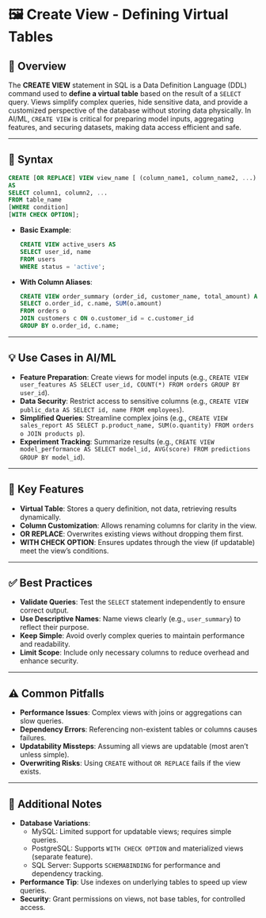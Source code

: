 # 🖼️ Create View - Defining Virtual Tables

## 🌟 Overview

The **CREATE VIEW** statement in SQL is a Data Definition Language (DDL) command used to **define a virtual table** based on the result of a `SELECT` query. Views simplify complex queries, hide sensitive data, and provide a customized perspective of the database without storing data physically. In AI/ML, `CREATE VIEW` is critical for preparing model inputs, aggregating features, and securing datasets, making data access efficient and safe.

---

## 📜 Syntax

```sql
CREATE [OR REPLACE] VIEW view_name [ (column_name1, column_name2, ...) ]
AS
SELECT column1, column2, ...
FROM table_name
[WHERE condition]
[WITH CHECK OPTION];
```

- **Basic Example**:
  ```sql
  CREATE VIEW active_users AS
  SELECT user_id, name
  FROM users
  WHERE status = 'active';
  ```
- **With Column Aliases**:
  ```sql
  CREATE VIEW order_summary (order_id, customer_name, total_amount) AS
  SELECT o.order_id, c.name, SUM(o.amount)
  FROM orders o
  JOIN customers c ON o.customer_id = c.customer_id
  GROUP BY o.order_id, c.name;
  ```

---

## 💡 Use Cases in AI/ML

- **Feature Preparation**: Create views for model inputs (e.g., `CREATE VIEW user_features AS SELECT user_id, COUNT(*) FROM orders GROUP BY user_id`).
- **Data Security**: Restrict access to sensitive columns (e.g., `CREATE VIEW public_data AS SELECT id, name FROM employees`).
- **Simplified Queries**: Streamline complex joins (e.g., `CREATE VIEW sales_report AS SELECT p.product_name, SUM(o.quantity) FROM orders o JOIN products p`).
- **Experiment Tracking**: Summarize results (e.g., `CREATE VIEW model_performance AS SELECT model_id, AVG(score) FROM predictions GROUP BY model_id`).

---

## 🔑 Key Features

- **Virtual Table**: Stores a query definition, not data, retrieving results dynamically.
- **Column Customization**: Allows renaming columns for clarity in the view.
- **OR REPLACE**: Overwrites existing views without dropping them first.
- **WITH CHECK OPTION**: Ensures updates through the view (if updatable) meet the view’s conditions.

---

## ✅ Best Practices

- **Validate Queries**: Test the `SELECT` statement independently to ensure correct output.
- **Use Descriptive Names**: Name views clearly (e.g., `user_summary`) to reflect their purpose.
- **Keep Simple**: Avoid overly complex queries to maintain performance and readability.
- **Limit Scope**: Include only necessary columns to reduce overhead and enhance security.

---

## ⚠️ Common Pitfalls

- **Performance Issues**: Complex views with joins or aggregations can slow queries.
- **Dependency Errors**: Referencing non-existent tables or columns causes failures.
- **Updatability Missteps**: Assuming all views are updatable (most aren’t unless simple).
- **Overwriting Risks**: Using `CREATE` without `OR REPLACE` fails if the view exists.

---

## 📝 Additional Notes

- **Database Variations**:
  - MySQL: Limited support for updatable views; requires simple queries.
  - PostgreSQL: Supports `WITH CHECK OPTION` and materialized views (separate feature).
  - SQL Server: Supports `SCHEMABINDING` for performance and dependency tracking.
- **Performance Tip**: Use indexes on underlying tables to speed up view queries.
- **Security**: Grant permissions on views, not base tables, for controlled access.